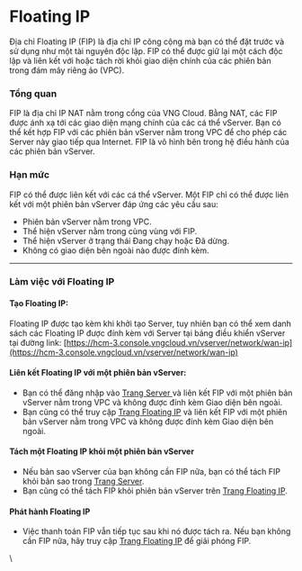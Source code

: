 # Floating IP

Địa chỉ Floating IP (FIP) là địa chỉ IP công cộng mà bạn có thể đặt trước và sử dụng như một tài nguyên độc lập. FIP có thể được giữ lại một cách độc lập và liên kết với hoặc tách rời khỏi giao diện chính của các phiên bản trong đám mây riêng ảo (VPC).

### **Tổng quan** <a href="#floatingip-tongquan" id="floatingip-tongquan"></a>

FIP là địa chỉ IP NAT nằm trong cổng của VNG Cloud. Bằng NAT, các FIP được ánh xạ tới các giao diện mạng chính của các cá thể vServer. Bạn có thể kết hợp FIP với các phiên bản vServer nằm trong VPC để cho phép các Server này giao tiếp qua Internet. FIP là vô hình bên trong hệ điều hành của các phiên bản vServer.

### **Hạn mức** <a href="#floatingip-hanmuc" id="floatingip-hanmuc"></a>

FIP có thể được liên kết với các cá thể vServer. Một FIP ​​chỉ có thể được liên kết với một phiên bản vServer đáp ứng các yêu cầu sau:

* Phiên bản vServer nằm trong VPC.
* Thể hiện vServer nằm trong cùng vùng với FIP.
* Thể hiện vServer ở trạng thái Đang chạy hoặc Đã dừng.
* Không có giao diện bên ngoài nào được đính kèm.

***

### **Làm việc với Floating IP** <a href="#floatingip-lamviecvoifloatingip" id="floatingip-lamviecvoifloatingip"></a>

#### **Tạo Floating IP:** <a href="#floatingip-taofloatingip" id="floatingip-taofloatingip"></a>

Floating IP được tạo kèm khi khởi tạo Server, tuy nhiên bạn có thể xem danh sách các Floating IP được đính kèm với Server tại bảng điều khiển vServer tại đường link: [https://hcm-3.console.vngcloud.vn/vserver/network/wan-ip](https://hcm-3.console.vngcloud.vn/vserver/network/wan-ip)

#### **Liên kết Floating IP ​​với một phiên bản vServer:** <a href="#floatingip-lienketfloatingip-voimotphienbanvserver" id="floatingip-lienketfloatingip-voimotphienbanvserver"></a>

* Bạn có thể đăng nhập vào [Trang Server ](https://hcm-3.console.vngcloud.vn/vserver/v-server/cloud-server)và liên kết FIP ​​với một phiên bản vServer nằm trong VPC và không được đính kèm Giao diện bên ngoài.
* Bạn cũng có thể truy cập [Trang Floating IP](https://hcm-3.console.vngcloud.vn/vserver/network/wan-ip) và liên kết FIP ​​với một phiên bản vServer nằm trong VPC và không được đính kèm Giao diện bên ngoài.

#### **Tách một Floating IP ​​khỏi một phiên bản vServer** <a href="#floatingip-tachmotfloatingip-khoimotphienbanvserver" id="floatingip-tachmotfloatingip-khoimotphienbanvserver"></a>

* Nếu bản sao vServer của bạn không cần FIP nữa, bạn có thể tách FIP khỏi bản sao trong [Trang Server](https://hcm-3.console.vngcloud.vn/vserver/v-server/cloud-server).
* Bạn cũng có thể tách FIP khỏi phiên bản vServer trên [Trang Floating IP](https://hcm-3.console.vngcloud.vn/vserver/network/wan-ip).

#### **Phát hành Floating IP** <a href="#floatingip-phathanhfloatingip" id="floatingip-phathanhfloatingip"></a>

* Việc thanh toán FIP vẫn tiếp tục sau khi nó được tách ra. Nếu bạn không cần FIP nữa, hãy truy cập [Trang Floating IP](https://hcm-3.console.vngcloud.vn/vserver/network/wan-ip) để giải phóng FIP.

\
